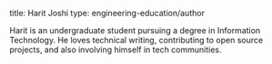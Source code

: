 title: Harit Joshi
type: engineering-education/author

Harit is an undergraduate student pursuing a degree in Information Technology. He loves technical writing, contributing to open source projects, and also involving himself in tech communities. 
